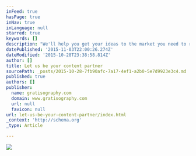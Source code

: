 ```yaml
---
inFeed: true
hasPage: true
inNav: true
inLanguage: null
starred: true
keywords: []
description: "We'll help you get your ideas to the market you need to reach"
datePublished: '2015-11-03T22:00:26.274Z'
dateModified: '2015-10-28T23:38:58.814Z'
author: []
title: Let us be your content partner
sourcePath: _posts/2015-10-28-7fb90afc-7a17-4ef1-a2b0-5e7d9923e3c4.md
published: true
authors: []
publisher:
  name: gratisography.com
  domain: www.gratisography.com
  url: null
  favicon: null
url: let-us-be-your-content-partner/index.html
_context: 'http://schema.org'
_type: Article

---
```

![](http://www.gratisography.com/pictures/231_1.jpg)